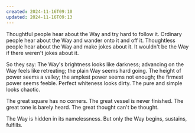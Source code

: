 ```yaml
---
created: 2024-11-16T09:10
updated: 2024-11-16T09:13
---
```



Thoughtful people hear about the Way
and try hard to follow it.
Ordinary people hear about the Way
and wander onto it and off it.
Thoughtless people hear about the Way
and make jokes about it.
It wouldn't be the Way
if there weren't jokes about it.

So they say:
The Way's brightness looks like darkness;
advancing on the Way feels like retreating;
the plain Way seems hard going.
The height of power seems a valley;
the amplest power seems not enough;
the firmest power seems feeble.
Perfect whiteness looks dirty.
The pure and simple looks chaotic.

The great square has no corners.
The great vessel is never finished.
The great tone is barely heard.
The great thought can't be thought.

The Way is hidden
in its namelessness.
But only the Way
begins, sustains, fulfills.



